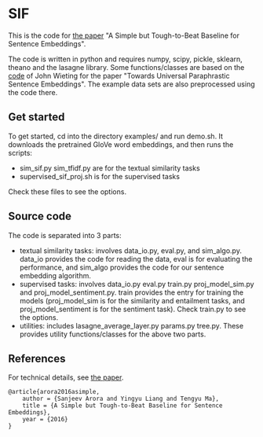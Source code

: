 # SIF

This is the code for [the paper](https://openreview.net/forum?id=SyK00v5xx) "A Simple but Tough-to-Beat Baseline for Sentence Embeddings".

The code is written in python and requires numpy, scipy, pickle, sklearn, theano and the lasagne library. 
Some functions/classes are based on the [code](https://github.com/jwieting/iclr2016) of John Wieting for the paper "Towards Universal Paraphrastic Sentence Embeddings". The example data sets are also preprocessed using the code there.

## Get started
To get started, cd into the directory examples/ and run demo.sh. It downloads the pretrained GloVe word embeddings, and then runs the scripts: 
* sim_sif.py sim_tfidf.py are for the textual similarity tasks
* supervised_sif_proj.sh is for the supervised tasks 

Check these files to see the options.

## Source code
The code is separated into 3 parts:

* textual similarity tasks: involves data_io.py, eval.py, and sim_algo.py. data_io provides the code for reading the data, eval is for evaluating the performance, and sim_algo provides the code for our sentence embedding algorithm.
* supervised tasks: involves data_io.py eval.py train.py proj_model_sim.py and proj_model_sentiment.py. train provides the entry for training the models (proj_model_sim is for the similarity and entailment tasks, and proj_model_sentiment is for the sentiment task). Check train.py to see the options.
* utilities: includes lasagne_average_layer.py params.py tree.py. These provides utility functions/classes for the above two parts. 

## References
For technical details, see [the paper](https://openreview.net/forum?id=SyK00v5xx).
```
@article{arora2016asimple, 
	author = {Sanjeev Arora and Yingyu Liang and Tengyu Ma}, 
	title = {A Simple but Tough-to-Beat Baseline for Sentence Embeddings}, 
	year = {2016}
}
```